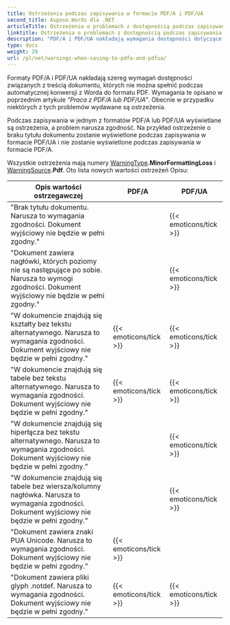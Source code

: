 ```yaml
---
title: Ostrzeżenia podczas zapisywania w formacie PDF/A i PDF/UA
second_title: Aspose.Words dla .NET
articleTitle: Ostrzeżenia o problemach z dostępnością podczas zapisywania w formacie PDF/A i PDF/UA
linktitle: Ostrzeżenia o problemach z dostępnością podczas zapisywania w formacie PDF/A i PDF/UA
description: "PDF/A i PDF/UA nakładają wymagania dostępności dotyczące zawartości dokumentu. Podczas zapisywania w formacie PDF/A lub PDF/UA w C# i problem narusza zgodność, pojawia się ostrzeżenie."
type: docs
weight: 29
url: /pl/net/warnings-when-saving-to-pdfa-and-pdfua/
---
```


Formaty PDF/A i PDF/UA nakładają szereg wymagań dostępności związanych z treścią dokumentu, których nie można spełnić podczas automatycznej konwersji z Worda do formatu PDF. Wymagania te opisano w poprzednim artykule *"Praca z PDF/A lub PDF/UA"*. Obecnie w przypadku niektórych z tych problemów wydawane są ostrzeżenia.

Podczas zapisywania w jednym z formatów PDF/A lub PDF/UA wyświetlane są ostrzeżenia, a problem narusza zgodność. Na przykład ostrzeżenie o braku tytułu dokumentu zostanie wyświetlone podczas zapisywania w formacie PDF/UA i nie zostanie wyświetlone podczas zapisywania w formacie PDF/A.

Wszystkie ostrzeżenia mają numery [WarningType](https://reference.aspose.com/words/net/aspose.words/warningtype/)**.MinorFormattingLoss** i [WarningSource](https://reference.aspose.com/words/net/aspose.words/warningsource/)**.Pdf**. Oto lista nowych wartości ostrzeżeń Opisu:

|  Opis wartości ostrzegawczej |  PDF/A |  PDF/UA |
|  ------------------------------------------------------------  |  ----------------------  |  ----------------------  |
|  "Brak tytułu dokumentu. Narusza to wymagania zgodności. Dokument wyjściowy nie będzie w pełni zgodny." |                          |   {{< emoticons/tick >}}  |
|  "Dokument zawiera nagłówki, których poziomy nie są następujące po sobie. Narusza to wymogi zgodności. Dokument wyjściowy nie będzie w pełni zgodny." |                          |   {{< emoticons/tick >}}  |
|  "W dokumencie znajdują się kształty bez tekstu alternatywnego. Narusza to wymagania zgodności. Dokument wyjściowy nie będzie w pełni zgodny." |   {{< emoticons/tick >}}  |   {{< emoticons/tick >}}  |
|  "W dokumencie znajdują się tabele bez tekstu alternatywnego. Narusza to wymagania zgodności. Dokument wyjściowy nie będzie w pełni zgodny." |   {{< emoticons/tick >}}  |   {{< emoticons/tick >}}  |
|  "W dokumencie znajdują się hiperłącza bez tekstu alternatywnego. Narusza to wymagania zgodności. Dokument wyjściowy nie będzie w pełni zgodny." |                          |   {{< emoticons/tick >}}  |
|  "W dokumencie znajdują się tabele bez wiersza/kolumny nagłówka. Narusza to wymagania zgodności. Dokument wyjściowy nie będzie w pełni zgodny." |                          |   {{< emoticons/tick >}}  |
|  "Dokument zawiera znaki PUA Unicode. Narusza to wymagania zgodności. Dokument wyjściowy nie będzie w pełni zgodny." |   {{< emoticons/tick >}}  |                          |
|  "Dokument zawiera pliki glyph .notdef. Narusza to wymagania zgodności. Dokument wyjściowy nie będzie w pełni zgodny." |   {{< emoticons/tick >}}  |   {{< emoticons/tick >}}  |